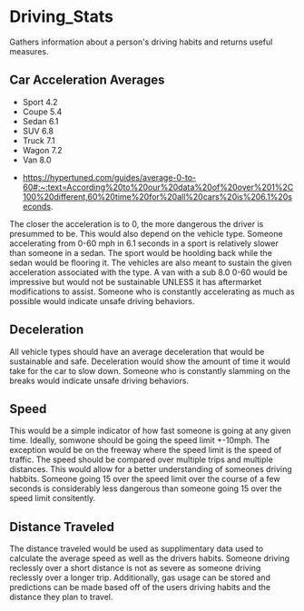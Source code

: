 # Driving_Stats
Gathers information about a person's driving habits and returns useful measures.


## Car Acceleration Averages
+ Sport 4.2
+ Coupe 5.4
+ Sedan 6.1
+ SUV 6.8
+ Truck 7.1
+ Wagon 7.2
+ Van 8.0
- https://hypertuned.com/guides/average-0-to-60#:~:text=According%20to%20our%20data%20of%20over%201%2C100%20different,60%20time%20for%20all%20cars%20is%206.1%20seconds.

The closer the acceleration is to 0, the more dangerous the driver is presummed to be. This would also depend on the vehicle type. Someone accelerating from 0-60 mph in 6.1 seconds in a sport is relatively slower than someone in a sedan. The sport would be hoolding back while the sedan would be flooring it. The vehicles are also meant to sustain the given acceleration associated with the type. A van with a sub 8.0 0-60 would be impressive but would not be sustainable UNLESS it has aftermarket modifications to assist. Someone who is constantly accelerating as much as possible would indicate unsafe driving behaviors. 

## Deceleration
All vehicle types should have an average deceleration that would be sustainable and safe. Deceleration would show the amount of time it would take for the car to slow down. Someone who is constantly slamming on the breaks would indicate unsafe driving behaviors. 

## Speed
This would be a simple indicator of how fast someone is going at any given time. Ideally, somwone should be going the speed limit +-10mph. The exception would be on the freeway where the speed limit is the speed of traffic. The speed should be compared over multiple trips and multiple distances. This would allow for a better understanding of someones driving habbits. Someone going 15 over the speed limit over the course of a few seconds is considerably less dangerous than someone going 15 over the speed limit consitently. 

## Distance Traveled
The distance traveled would be used as supplimentary data used to calculate the average speed as well as the drivers habits. Someone driving reclessly over a short distance is not as severe as someone driving reclessly over a longer trip. Additionally, gas usage can be stored and predictions can be made based off of the users driving habits and the distance they plan to travel.